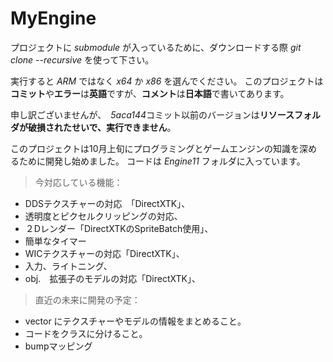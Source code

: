 # MyEngine
プロジェクトに *submodule* が入っているために、ダウンロードする際 *git clone --recursive* を使って下さい。

実行すると *ARM* ではなく *x64* か *x86* を選んでください。
このプロジェクトは**コミット**や**エラー**は**英語**ですが、**コメント**は**日本語**で書いてあります。

申し訳ございませんが、　*5aca144*コミット以前のバージョンは**リソースフォルダが破損されたせいで、実行できません**。


このプロジェクトは10月上旬にプログラミングとゲームエンジンの知識を深めるために開発し始めました。
コードは *Engine11* フォルダに入っています。

> 今対応している機能：
- DDSテクスチャーの対応　「DirectXTK」、
- 透明度とピクセルクリッピングの対応、
- ２Dレンダー「DirectXTKのSpriteBatch使用」、
- 簡単なタイマー
- WICテクスチャーの対応「DirectXTK」、
- 入力、ライトニング、
- obj.　拡張子のモデルの対応「DirectXTK」、
  
> 直近の未来に開発の予定：
- vector にテクスチャーやモデルの情報をまとめること。
- コードをクラスに分けること。
- bumpマッピング
